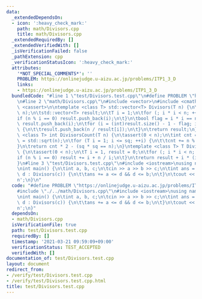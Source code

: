 ```yaml
---
data:
  _extendedDependsOn:
  - icon: ':heavy_check_mark:'
    path: math/Divisors.cpp
    title: math/Divisors.cpp
  _extendedRequiredBy: []
  _extendedVerifiedWith: []
  _isVerificationFailed: false
  _pathExtension: cpp
  _verificationStatusIcon: ':heavy_check_mark:'
  attributes:
    '*NOT_SPECIAL_COMMENTS*': ''
    PROBLEM: https://onlinejudge.u-aizu.ac.jp/problems/ITP1_3_D
    links:
    - https://onlinejudge.u-aizu.ac.jp/problems/ITP1_3_D
  bundledCode: "#line 1 \"test/Divisors.test.cpp\"\n#define PROBLEM \"https://onlinejudge.u-aizu.ac.jp/problems/ITP1_3_D\"\
    \n#line 2 \"math/Divisors.cpp\"\n#include <vector>\n#include <cmath>\n#include\
    \ <cassert>\n\ntemplate <class T> std::vector<T> Divisors(T n) {\n\tassert(0 <\
    \ n);\n\tstd::vector<T> result;\n\tT i = 1;\n\tfor (; i * i < n; ++i) {\n\t\t\
    if (n % i == 0) result.push_back(i);\n\t}\n\tbool flag = i * i == n;\n\tif (flag)\
    \ result.push_back(i);\n\tfor (i = (int)result.size() - 1 - flag; i >= 0; --i)\
    \ {\n\t\tresult.push_back(n / result[i]);\n\t}\n\treturn result;\n}\ntemplate\
    \ <class T> int DivisorsCount(T n) {\n\tassert(0 < n);\n\tint cnt = 0;\n\tT sq\
    \ = std::sqrt(n);\n\tfor (T i = 1; i <= sq; ++i) {\n\t\tcnt += n % i == 0;\n\t\
    }\n\treturn cnt * 2 - (sq * sq == n);\n}\ntemplate <class T> T DivisorsSum(T n)\
    \ {\n\tassert(0 < n);\n\tT i = 1, result = 0;\n\tfor (; i * i < n; ++i) {\n\t\t\
    if (n % i == 0) result += i + n / i;\n\t}\n\treturn result + i * (i * i == n);\n\
    }\n#line 3 \"test/Divisors.test.cpp\"\n#include <iostream>\nusing namespace std;\n\
    \nint main() {\n\tint a, b, c;\n\tcin >> a >> b >> c;\n\tint ans = 0;\n\tfor (int\
    \ d : Divisors(c)) {\n\t\tans += a <= d && d <= b;\n\t}\n\tcout << ans << '\\\
    n';\n}\n"
  code: "#define PROBLEM \"https://onlinejudge.u-aizu.ac.jp/problems/ITP1_3_D\"\n\
    #include \"./../math/Divisors.cpp\"\n#include <iostream>\nusing namespace std;\n\
    \nint main() {\n\tint a, b, c;\n\tcin >> a >> b >> c;\n\tint ans = 0;\n\tfor (int\
    \ d : Divisors(c)) {\n\t\tans += a <= d && d <= b;\n\t}\n\tcout << ans << '\\\
    n';\n}"
  dependsOn:
  - math/Divisors.cpp
  isVerificationFile: true
  path: test/Divisors.test.cpp
  requiredBy: []
  timestamp: '2021-03-21 09:59:09+09:00'
  verificationStatus: TEST_ACCEPTED
  verifiedWith: []
documentation_of: test/Divisors.test.cpp
layout: document
redirect_from:
- /verify/test/Divisors.test.cpp
- /verify/test/Divisors.test.cpp.html
title: test/Divisors.test.cpp
---
```

